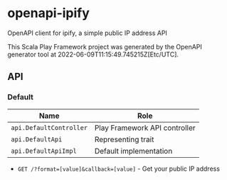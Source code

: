 # openapi-ipify

OpenAPI client for ipify, a simple public IP address API

This Scala Play Framework project was generated by the OpenAPI generator tool at 2022-06-09T11:15:49.745215Z[Etc/UTC].

## API

### Default

|Name|Role|
|----|----|
|`api.DefaultController`|Play Framework API controller|
|`api.DefaultApi`|Representing trait|
|`api.DefaultApiImpl`|Default implementation|

* `GET /?format=[value]&callback=[value]` - Get your public IP address

